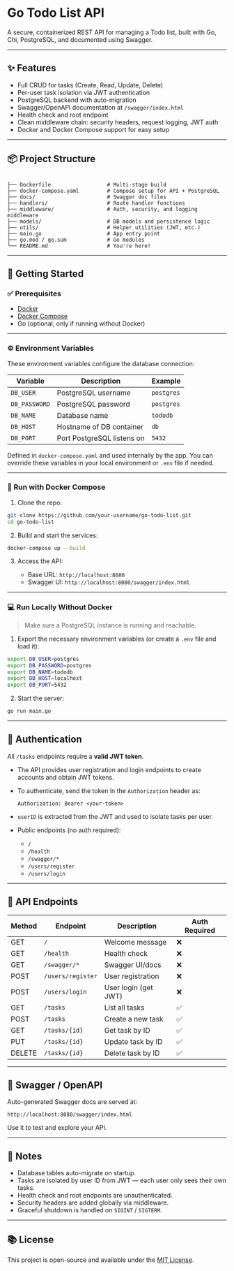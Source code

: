 # Go Todo List API

A secure, containerized REST API for managing a Todo list, built with Go, Chi, PostgreSQL, and documented using Swagger.

---

## ✨ Features

- Full CRUD for tasks (Create, Read, Update, Delete)
- Per-user task isolation via JWT authentication
- PostgreSQL backend with auto-migration
- Swagger/OpenAPI documentation at `/swagger/index.html`
- Health check and root endpoint
- Clean middleware chain: security headers, request logging, JWT auth
- Docker and Docker Compose support for easy setup

---

## 📦 Project Structure

```

├── Dockerfile                  # Multi-stage build
├── docker-compose.yaml         # Compose setup for API + PostgreSQL
├── docs/                       # Swagger doc files
├── handlers/                   # Route handler functions
├── middleware/                 # Auth, security, and logging middleware
├── models/                     # DB models and persistence logic
├── utils/                      # Helper utilities (JWT, etc.)
├── main.go                     # App entry point
├── go.mod / go.sum             # Go modules
└── README.md                   # You're here!

```

---

## 🚀 Getting Started

### ✅ Prerequisites

- [Docker](https://docs.docker.com/get-docker/)
- [Docker Compose](https://docs.docker.com/compose/)
- Go (optional, only if running without Docker)

---

### ⚙️ Environment Variables

These environment variables configure the database connection:

| Variable      | Description                | Example    |
| ------------- | -------------------------- | ---------- |
| `DB_USER`     | PostgreSQL username        | `postgres` |
| `DB_PASSWORD` | PostgreSQL password        | `postgres` |
| `DB_NAME`     | Database name              | `tododb`   |
| `DB_HOST`     | Hostname of DB container   | `db`       |
| `DB_PORT`     | Port PostgreSQL listens on | `5432`     |

Defined in `docker-compose.yaml` and used internally by the app. You can override these variables in your local environment or `.env` file if needed.

---

### 🐳 Run with Docker Compose

1. Clone the repo:

```bash
git clone https://github.com/your-username/go-todo-list.git
cd go-todo-list
````

2. Build and start the services:

```bash
docker-compose up --build
```

3. Access the API:

   * Base URL: `http://localhost:8080`
   * Swagger UI: `http://localhost:8080/swagger/index.html`

---

### 💻 Run Locally Without Docker

> Make sure a PostgreSQL instance is running and reachable.

1. Export the necessary environment variables (or create a `.env` file and load it):

```bash
export DB_USER=postgres
export DB_PASSWORD=postgres
export DB_NAME=tododb
export DB_HOST=localhost
export DB_PORT=5432
```

2. Start the server:

```bash
go run main.go
```

---

## 🔐 Authentication

All `/tasks` endpoints require a **valid JWT token**.

* The API provides user registration and login endpoints to create accounts and obtain JWT tokens.

* To authenticate, send the token in the `Authorization` header as:

  ```
  Authorization: Bearer <your-token>
  ```

* `userID` is extracted from the JWT and used to isolate tasks per user.

* Public endpoints (no auth required):

  * `/`
  * `/health`
  * `/swagger/*`
  * `/users/register`
  * `/users/login`

---

## 📘 API Endpoints

| Method | Endpoint          | Description          | Auth Required |
| ------ | ----------------- | -------------------- | ------------- |
| GET    | `/`               | Welcome message      | ❌             |
| GET    | `/health`         | Health check         | ❌             |
| GET    | `/swagger/*`      | Swagger UI/docs      | ❌             |
| POST   | `/users/register` | User registration    | ❌             |
| POST   | `/users/login`    | User login (get JWT) | ❌             |
| GET    | `/tasks`          | List all tasks       | ✅             |
| POST   | `/tasks`          | Create a new task    | ✅             |
| GET    | `/tasks/{id}`     | Get task by ID       | ✅             |
| PUT    | `/tasks/{id}`     | Update task by ID    | ✅             |
| DELETE | `/tasks/{id}`     | Delete task by ID    | ✅             |

---

## 📄 Swagger / OpenAPI

Auto-generated Swagger docs are served at:

```
http://localhost:8080/swagger/index.html
```

Use it to test and explore your API.

---

## 🧪 Notes

* Database tables auto-migrate on startup.
* Tasks are isolated by user ID from JWT — each user only sees their own tasks.
* Health check and root endpoints are unauthenticated.
* Security headers are added globally via middleware.
* Graceful shutdown is handled on `SIGINT` / `SIGTERM`.

---

## 📚 License

This project is open-source and available under the [MIT License](./LICENSE.md).

